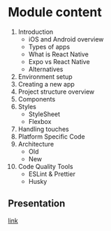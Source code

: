 # Module content

1. Introduction
   - iOS and Android overview
   - Types of apps
   - What is React Native
   - Expo vs React Native
   - Alternatives
2. Environment setup
3. Creating a new app
4. Project structure overview
5. Components
6. Styles
   - StyleSheet
   - Flexbox
7. Handling touches
8. Platform Specific Code
9. Architecture
   - Old
   - New
10. Code Quality Tools
    - ESLint & Prettier
    - Husky

## Presentation

[link](https://rolling-scopes-school.github.io/react-native-course/react_native_fundamentals/presentation.html)
